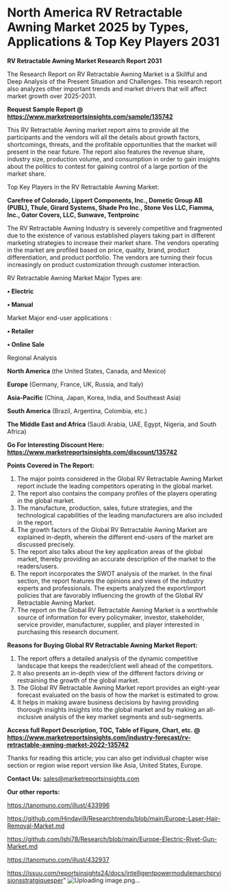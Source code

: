 # North America RV Retractable Awning Market 2025 by Types, Applications & Top Key Players 2031

<strong>RV Retractable Awning Market Research Report 2031</strong>

The Research Report on RV Retractable Awning Market is a Skillful and Deep Analysis of the Present Situation and Challenges. This research report also analyzes other important trends and market drivers that will affect market growth over 2025-2031.

<strong>Request Sample Report @ <a href=https://www.marketreportsinsights.com/sample/135742>https://www.marketreportsinsights.com/sample/135742</a></strong>

This RV Retractable Awning market report aims to provide all the participants and the vendors will all the details about growth factors, shortcomings, threats, and the profitable opportunities that the market will present in the near future. The report also features the revenue share, industry size, production volume, and consumption in order to gain insights about the politics to contest for gaining control of a large portion of the market share.

Top Key Players in the RV Retractable Awning Market:

<strong>Carefree of Colorado, Lippert Components, Inc., Dometic Group AB (PUBL), Thule, Girard Systems, Shade Pro Inc., Stone Vos LLC, Fiamma, Inc., Gator Covers, LLC, Sunwave, Tentproinc</strong>

The RV Retractable Awning Industry is severely competitive and fragmented due to the existence of various established players taking part in different marketing strategies to increase their market share. The vendors operating in the market are profiled based on price, quality, brand, product differentiation, and product portfolio. The vendors are turning their focus increasingly on product customization through customer interaction.

RV Retractable Awning Market Major Types are:

<strong>• Electric

• Manual</strong>

Market Major end-user applications :

<strong>• Retailer

• Online Sale</strong>

Regional Analysis

</u><strong><b>North America</b></strong> (the United States, Canada, and Mexico)

<strong><b>Europe </b></strong>(Germany, France, UK, Russia, and Italy)

<strong><b>Asia-Pacific</b></strong> (China, Japan, Korea, India, and Southeast Asia)

<strong><b>South America</b></strong> (Brazil, Argentina, Colombia, etc.)

<strong><b>The Middle East and Africa</b></strong> (Saudi Arabia, UAE, Egypt, Nigeria, and South Africa)

<strong>Go For Interesting Discount Here: <a href=https://www.marketreportsinsights.com/discount/135742>https://www.marketreportsinsights.com/discount/135742</a></strong>

<strong>Points Covered in The Report:</strong>
<ol>
  <li>The major points considered in the Global RV Retractable Awning Market report include the leading competitors operating in the global market.</li>
  <li>The report also contains the company profiles of the players operating in the global market.</li>
  <li>The manufacture, production, sales, future strategies, and the technological capabilities of the leading manufacturers are also included in the report.</li>
  <li>The growth factors of the Global RV Retractable Awning Market are explained in-depth, wherein the different end-users of the market are discussed precisely.</li>
  <li>The report also talks about the key application areas of the global market, thereby providing an accurate description of the market to the readers/users.</li>
  <li>The report incorporates the SWOT analysis of the market. In the final section, the report features the opinions and views of the industry experts and professionals. The experts analyzed the export/import policies that are favorably influencing the growth of the Global RV Retractable Awning Market.</li>
  <li>The report on the Global RV Retractable Awning Market is a worthwhile source of information for every policymaker, investor, stakeholder, service provider, manufacturer, supplier, and player interested in purchasing this research document.</li>
</ol>
<strong>Reasons for Buying Global RV Retractable Awning Market Report:</strong>

<ol>
  <li>The report offers a detailed analysis of the dynamic competitive landscape that keeps the reader/client well ahead of the competitors.</li>
  <li>It also presents an in-depth view of the different factors driving or restraining the growth of the global market.</li>
  <li>The Global RV Retractable Awning Market report provides an eight-year forecast evaluated on the basis of how the market is estimated to grow.</li>
  <li>It helps in making aware business decisions by having providing thorough insights insights into the global market and by making an all-inclusive analysis of the key market segments and sub-segments.</li>
</ol>
<strong>Access full Report Description, TOC, Table of Figure, Chart, etc. @ <a href=https://www.marketreportsinsights.com/industry-forecast/rv-retractable-awning-market-2022-135742>https://www.marketreportsinsights.com/industry-forecast/rv-retractable-awning-market-2022-135742</a></strong>


Thanks for reading this article; you can also get individual chapter wise section or region wise report version like Asia, United States, Europe.

<strong>Contact Us:</strong>
sales@marketreportsinsights.com

<strong>Our other reports:</strong>

<a href=https://tanomuno.com/illust/433996>https://tanomuno.com/illust/433996</a>

<a href=https://github.com/Hindavi9/Researchtrends/blob/main/Europe-Laser-Hair-Removal-Market.md>https://github.com/Hindavi9/Researchtrends/blob/main/Europe-Laser-Hair-Removal-Market.md</a>

<a href=https://github.com/Ishi78/Research/blob/main/Europe-Electric-Rivet-Gun-Market.md>https://github.com/Ishi78/Research/blob/main/Europe-Electric-Rivet-Gun-Market.md</a>

<a href=https://tanomuno.com/illust/432937>https://tanomuno.com/illust/432937</a>

<a href=https://issuu.com/reportsinsights24/docs/intelligentpowermodulemarchprvisionsstratgiquesper>https://issuu.com/reportsinsights24/docs/intelligentpowermodulemarchprvisionsstratgiquesper</a>"
![Uploading image.png…]()
